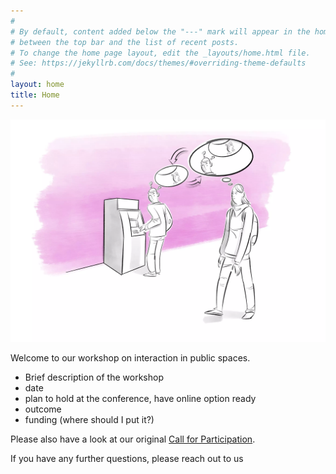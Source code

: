 ```yaml
---
#
# By default, content added below the "---" mark will appear in the home page
# between the top bar and the list of recent posts.
# To change the home page layout, edit the _layouts/home.html file.
# See: https://jekyllrb.com/docs/themes/#overriding-theme-defaults
#
layout: home
title: Home
---
```



![Interaction in the Public](/assets/AIPS.webp)


Welcome to our workshop on interaction in public spaces.

- Brief description of the workshop
- date
- plan to hold at the conference, have online option ready
- outcome
- funding (where should I put it?)


Please also have a look at our original [Call for Participation](/assets/cfp.pdf).

If you have any further questions, please reach out to us
